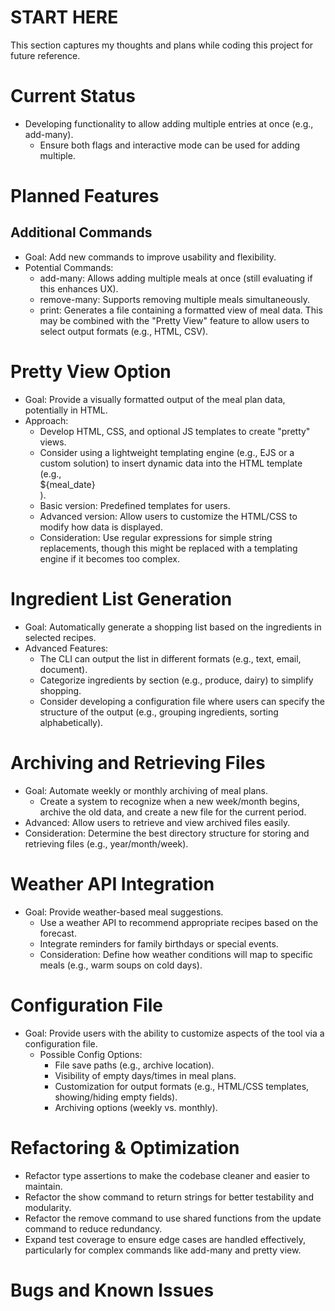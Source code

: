 # START HERE
This section captures my thoughts and plans while coding this project for future reference.

# Current Status
- Developing functionality to allow adding multiple entries at once (e.g., add-many).
    - Ensure both flags and interactive mode can be used for adding multiple.

# Planned Features
## Additional Commands
- Goal: Add new commands to improve usability and flexibility.
- Potential Commands:
    - add-many: Allows adding multiple meals at once (still evaluating if this enhances UX).
    - remove-many: Supports removing multiple meals simultaneously.
    - print: Generates a file containing a formatted view of meal data. This may be combined with the "Pretty View" feature to allow users to select output formats (e.g., HTML, CSV).

# Pretty View Option
- Goal: Provide a visually formatted output of the meal plan data, potentially in HTML.
- Approach:
    - Develop HTML, CSS, and optional JS templates to create "pretty" views.
    - Consider using a lightweight templating engine (e.g., EJS or a custom solution) to insert dynamic data into the HTML template (e.g., <div>${meal_date}</div>).
    - Basic version: Predefined templates for users.
    - Advanced version: Allow users to customize the HTML/CSS to modify how data is displayed.
    - Consideration: Use regular expressions for simple string replacements, though this might be replaced with a templating engine if it becomes too complex.

# Ingredient List Generation
- Goal: Automatically generate a shopping list based on the ingredients in selected recipes.
- Advanced Features:
    - The CLI can output the list in different formats (e.g., text, email, document).
    - Categorize ingredients by section (e.g., produce, dairy) to simplify shopping.
    - Consider developing a configuration file where users can specify the structure of the output (e.g., grouping ingredients, sorting alphabetically).

# Archiving and Retrieving Files
- Goal: Automate weekly or monthly archiving of meal plans.
    - Create a system to recognize when a new week/month begins, archive the old data, and create a new file for the current period.
- Advanced: Allow users to retrieve and view archived files easily.
- Consideration: Determine the best directory structure for storing and retrieving files (e.g., year/month/week).

# Weather API Integration
- Goal: Provide weather-based meal suggestions.
    - Use a weather API to recommend appropriate recipes based on the forecast.
    - Integrate reminders for family birthdays or special events.
    - Consideration: Define how weather conditions will map to specific meals (e.g., warm soups on cold days).

# Configuration File
- Goal: Provide users with the ability to customize aspects of the tool via a configuration file.
    - Possible Config Options:
        - File save paths (e.g., archive location).
        - Visibility of empty days/times in meal plans.
        - Customization for output formats (e.g., HTML/CSS templates, showing/hiding empty fields).
        - Archiving options (weekly vs. monthly).

# Refactoring & Optimization
- Refactor type assertions to make the codebase cleaner and easier to maintain.
- Refactor the show command to return strings for better testability and modularity.
- Refactor the remove command to use shared functions from the update command to reduce redundancy.
- Expand test coverage to ensure edge cases are handled effectively, particularly for complex commands like add-many and pretty view.

# Bugs and Known Issues